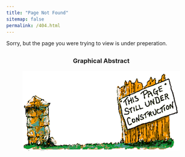 ```yaml
---
title: "Page Not Found"
sitemap: false
permalink: /404.html
---
```


Sorry, but the page you were trying to view is under preperation.



<div style="text-align: center; margin-top: 2em;">
  <h3>Graphical Abstract</h3>
  <img src="/images/Under_Movie_Opt1.gif" alt="" style="max-width: 100%; height: auto;">
</div>
